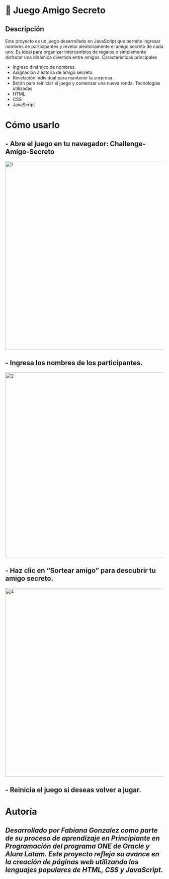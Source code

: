 # 🎁 Juego Amigo Secreto

## Descripción

Este proyecto es un juego desarrollado en JavaScript que permite ingresar nombres de participantes y revelar aleatoriamente el amigo secreto de cada uno. Es ideal para organizar intercambios de regalos o simplemente disfrutar una dinámica divertida entre amigos.
Características principales
- Ingreso dinámico de nombres.
- Asignación aleatoria de amigo secreto.
- Revelación individual para mantener la sorpresa.
- Botón para reiniciar el juego y comenzar una nueva ronda.
Tecnologías utilizadas
- HTML
- CSS
- JavaScript

# Cómo usarlo
## - Abre el juego en tu navegador: Challenge-Amigo-Secreto
<img width="1347" height="597" alt="1" src="https://github.com/user-attachments/assets/01651162-7c41-49ef-8dfb-a0dd0bbd11e9" />

## - Ingresa los nombres de los participantes.

<img width="1347" height="585" alt="2" src="https://github.com/user-attachments/assets/974ebfbe-633f-426c-b966-8cb2499a2b72" />

## - Haz clic en “Sortear amigo” para descubrir tu amigo secreto.
<img width="1345" height="597" alt="4" src="https://github.com/user-attachments/assets/47371713-3b27-44c6-9fcf-75f9fabc91bd" />

## - Reinicia el juego si deseas volver a jugar.

# Autoría

## ***Desarrollado por Fabiana Gonzalez como parte de su proceso de aprendizaje en Principiante en Programación del programa ONE de Oracle y Alura Latam. Este proyecto refleja su avance en la creación de páginas web utilizando los lenguajes populares de HTML, CSS y JavaScript.***
